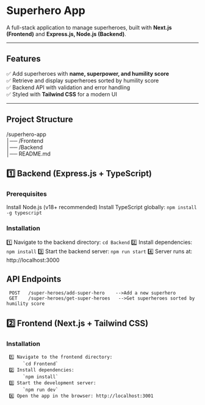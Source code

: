# Superhero App

A full-stack application to manage superheroes, built with **Next.js (Frontend)** and **Express.js, Node.js (Backend)**.

---

## Features

✅ Add superheroes with **name, superpower, and humility score**  
✅ Retrieve and display superheroes sorted by humility score  
✅ Backend API with validation and error handling  
✅ Styled with **Tailwind CSS** for a modern UI

---

## Project Structure

/superhero-app  
│── /Frontend  
│── /Backend  
│── README.md

## 1️⃣ Backend (Express.js + TypeScript)

### Prerequisites

Install Node.js (v18+ recommended)
Install TypeScript globally:
          `npm install -g typescript`

### Installation

1️⃣ Navigate to the backend directory:
          `cd Backend`
2️⃣ Install dependencies:
          `npm install`
3️⃣ Start the backend server:
          `npm run start`
4️⃣ Server runs at: http://localhost:3000

## API Endpoints

     POST	/super-heroes/add-super-hero	-->Add a new superhero
     GET	/super-heroes/get-super-heroes   -->Get superheroes sorted by humility score

## 2️⃣ Frontend (Next.js + Tailwind CSS)

### Installation

     1️⃣ Navigate to the frontend directory:
          `cd Frontend`
     2️⃣ Install dependencies:
          `npm install`
     3️⃣ Start the development server:
          `npm run dev`
     4️⃣ Open the app in the browser: http://localhost:3001
